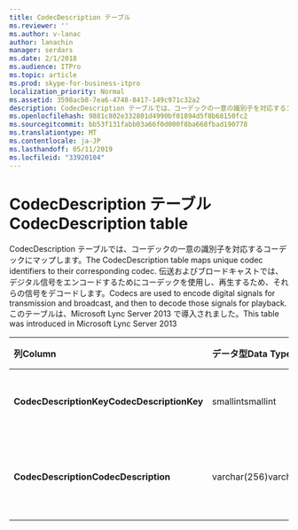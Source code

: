 ```yaml
---
title: CodecDescription テーブル
ms.reviewer: ''
ms.author: v-lanac
author: lanachin
manager: serdars
ms.date: 2/1/2018
ms.audience: ITPro
ms.topic: article
ms.prod: skype-for-business-itpro
localization_priority: Normal
ms.assetid: 3598acb8-7ea6-4748-8417-149c971c32a2
description: CodecDescription テーブルでは、コーデックの一意の識別子を対応するコーデックにマップします。 伝送およびブロードキャストでは、デジタル信号をエンコードするためにコーデックを使用し、再生するため、それらの信号をデコードします。 このテーブルは、Microsoft Lync Server 2013 で導入されました。
ms.openlocfilehash: 9881c802e332801d4990bf01894d5f8b68150fc2
ms.sourcegitcommit: bb53f131fabb03a66f0d000f8ba668fbad190778
ms.translationtype: MT
ms.contentlocale: ja-JP
ms.lasthandoff: 05/11/2019
ms.locfileid: "33920104"
---
```

# <a name="codecdescription-table"></a><span data-ttu-id="e0c46-105">CodecDescription テーブル</span><span class="sxs-lookup"><span data-stu-id="e0c46-105">CodecDescription table</span></span>
 
<span data-ttu-id="e0c46-106">CodecDescription テーブルでは、コーデックの一意の識別子を対応するコーデックにマップします。</span><span class="sxs-lookup"><span data-stu-id="e0c46-106">The CodecDescription table maps unique codec identifiers to their corresponding codec.</span></span> <span data-ttu-id="e0c46-107">伝送およびブロードキャストでは、デジタル信号をエンコードするためにコーデックを使用し、再生するため、それらの信号をデコードします。</span><span class="sxs-lookup"><span data-stu-id="e0c46-107">Codecs are used to encode digital signals for transmission and broadcast, and then to decode those signals for playback.</span></span> <span data-ttu-id="e0c46-108">このテーブルは、Microsoft Lync Server 2013 で導入されました。</span><span class="sxs-lookup"><span data-stu-id="e0c46-108">This table was introduced in Microsoft Lync Server 2013</span></span>
  
|<span data-ttu-id="e0c46-109">**列**</span><span class="sxs-lookup"><span data-stu-id="e0c46-109">**Column**</span></span>|<span data-ttu-id="e0c46-110">**データ型**</span><span class="sxs-lookup"><span data-stu-id="e0c46-110">**Data Type**</span></span>|<span data-ttu-id="e0c46-111">**キー/インデックス**</span><span class="sxs-lookup"><span data-stu-id="e0c46-111">**Key/Index**</span></span>|<span data-ttu-id="e0c46-112">**詳細**</span><span class="sxs-lookup"><span data-stu-id="e0c46-112">**Details**</span></span>|
|:-----|:-----|:-----|:-----|
|<span data-ttu-id="e0c46-113">**CodecDescriptionKey**</span><span class="sxs-lookup"><span data-stu-id="e0c46-113">**CodecDescriptionKey**</span></span> <br/> |<span data-ttu-id="e0c46-114">smallint</span><span class="sxs-lookup"><span data-stu-id="e0c46-114">smallint</span></span>  <br/> |<span data-ttu-id="e0c46-115">Primary</span><span class="sxs-lookup"><span data-stu-id="e0c46-115">Primary</span></span>  <br/> |<span data-ttu-id="e0c46-116">コーデックに割り当てられている一意の識別子です。</span><span class="sxs-lookup"><span data-stu-id="e0c46-116">Unique identifier assigned to the codec.</span></span>  <br/> |
|<span data-ttu-id="e0c46-117">**CodecDescription**</span><span class="sxs-lookup"><span data-stu-id="e0c46-117">**CodecDescription**</span></span> <br/> |<span data-ttu-id="e0c46-118">varchar(256)</span><span class="sxs-lookup"><span data-stu-id="e0c46-118">varchar(256)</span></span>  <br/> |<span data-ttu-id="e0c46-119">一意</span><span class="sxs-lookup"><span data-stu-id="e0c46-119">Unique</span></span>  <br/> |<span data-ttu-id="e0c46-120">CodecDescriptionKey に対応するコーデックの一意の説明です。</span><span class="sxs-lookup"><span data-stu-id="e0c46-120">Unique description of the codec corresponding to the CodecDescriptionKey.</span></span>  <br/> |
   

